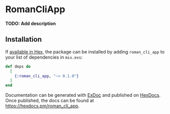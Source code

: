 # RomanCliApp

**TODO: Add description**

## Installation

If [available in Hex](https://hex.pm/docs/publish), the package can be installed
by adding `roman_cli_app` to your list of dependencies in `mix.exs`:

```elixir
def deps do
  [
    {:roman_cli_app, "~> 0.1.0"}
  ]
end
```

Documentation can be generated with [ExDoc](https://github.com/elixir-lang/ex_doc)
and published on [HexDocs](https://hexdocs.pm). Once published, the docs can
be found at <https://hexdocs.pm/roman_cli_app>.

